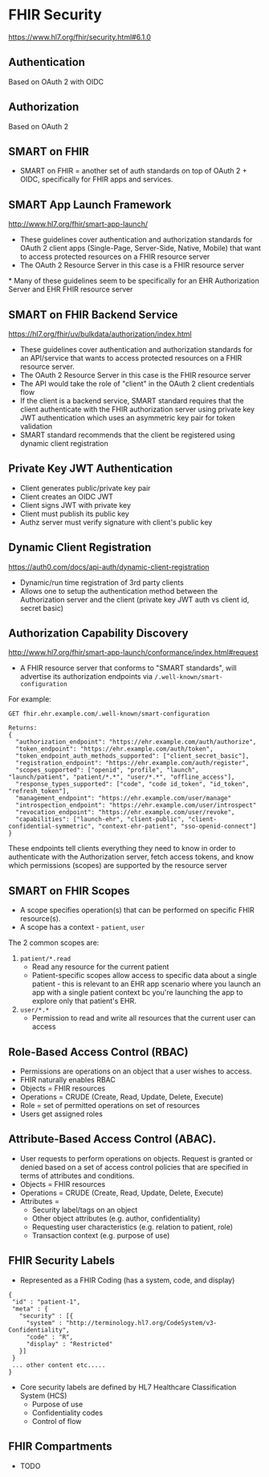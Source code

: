 # FHIR Security

https://www.hl7.org/fhir/security.html#6.1.0

## Authentication
Based on OAuth 2 with OIDC

## Authorization
Based on OAuth 2

## SMART on FHIR
- SMART on FHIR = another set of auth standards on top of OAuth 2 + OIDC,
  specifically for FHIR apps and services.

SMART App Launch Framework
---------------------------
http://www.hl7.org/fhir/smart-app-launch/

- These guidelines cover authentication and authorization standards for
  OAuth 2 client apps (Single-Page, Server-Side, Native, Mobile) that want to
  access protected resources on a FHIR resource server
- The OAuth 2 Resource Server in this case is a FHIR resource server

\* Many of these guidelines seem to be specifically for an
EHR Authorization Server and EHR FHIR resource server

SMART on FHIR Backend Service
-----------------------------
https://hl7.org/fhir/uv/bulkdata/authorization/index.html

- These guidelines cover authentication and authorization standards
  for an API/service that wants to access protected resources on a
  FHIR resource server.
- The OAuth 2 Resource Server in this case is the FHIR resource server
- The API would take the role of "client" in the OAuth 2 client credentials
  flow
- If the client is a backend service, SMART standard requires that the client
  authenticate with the FHIR authorization server using private key JWT
  authentication which uses an asymmetric key pair for token validation
- SMART standard recommends that the client be registered using dynamic client
  registration

Private Key JWT Authentication
-------------------------------
- Client generates public/private key pair
- Client creates an OIDC JWT
- Client signs JWT with private key
- Client must publish its public key
- Authz server must verify signature with client's public key

Dynamic Client Registration
----------------------------
https://auth0.com/docs/api-auth/dynamic-client-registration
- Dynamic/run time registration of 3rd party clients
- Allows one to setup the authentication method between the Authorization
server and the client (private key JWT auth vs client id, secret basic)


Authorization Capability Discovery
----------------------------------
http://www.hl7.org/fhir/smart-app-launch/conformance/index.html#request

- A FHIR resource server that conforms to "SMART standards", will advertise
its authorization endpoints via `/.well-known/smart-configuration`

For example:

```
GET fhir.ehr.example.com/.well-known/smart-configuration

Returns:
{
  "authorization_endpoint": "https://ehr.example.com/auth/authorize",
  "token_endpoint": "https://ehr.example.com/auth/token",
  "token_endpoint_auth_methods_supported": ["client_secret_basic"],
  "registration_endpoint": "https://ehr.example.com/auth/register",
  "scopes_supported": ["openid", "profile", "launch", "launch/patient", "patient/*.*", "user/*.*", "offline_access"],
  "response_types_supported": ["code", "code id_token", "id_token", "refresh_token"],
  "management_endpoint": "https://ehr.example.com/user/manage"
  "introspection_endpoint": "https://ehr.example.com/user/introspect"
  "revocation_endpoint": "https://ehr.example.com/user/revoke",
  "capabilities": ["launch-ehr", "client-public", "client-confidential-symmetric", "context-ehr-patient", "sso-openid-connect"]
}
```

These endpoints tell clients everything they need to know in order to
authenticate with the Authorization server, fetch access tokens, and know
which permissions (scopes) are supported by the resource server

## SMART on FHIR Scopes
- A scope specifies operation(s) that can be performed on specific
FHIR resource(s).
- A scope has a context - `patient`, `user`

The 2 common scopes are:
1. `patient/*.read`
    - Read any resource for the current patient
    - Patient-specific scopes allow access to specific data about a
      single patient - this is relevant to an EHR app scenario where you
      launch an app with a single patient context bc you're launching the app
      to explore only that patient's EHR.
2. `user/*.*`
    - Permission to read and write all resources that the current user can
      access

## Role-Based Access Control (RBAC)
- Permissions are operations on an object that a user wishes to access.
- FHIR naturally enables RBAC
- Objects = FHIR resources
- Operations = CRUDE (Create, Read, Update, Delete, Execute)
- Role = set of permitted operations on set of resources
- Users get assigned roles

## Attribute-Based Access Control (ABAC).
- User requests to perform operations on objects. Request is granted or denied
based on a set of access control policies that are specified in terms of
attributes and conditions.
- Objects = FHIR resources
- Operations = CRUDE (Create, Read, Update, Delete, Execute)
- Attributes =
    - Security label/tags on an object
    - Other object attributes (e.g. author, confidentiality)
    - Requesting user characteristics (e.g. relation to patient, role)
    - Transaction context (e.g. purpose of use)

## FHIR Security Labels
- Represented as a FHIR Coding (has a system, code, and display)
```
{
 "id" : "patient-1",
 "meta" : {
   "security" : [{
     "system" : "http://terminology.hl7.org/CodeSystem/v3-Confidentiality",
     "code" : "R",
     "display" : "Restricted"
   }]
 }
 ... other content etc.....
}
```
- Core security labels are defined by HL7 Healthcare Classification System (HCS)
    - Purpose of use
    - Confidentiality codes
    - Control of flow

## FHIR Compartments
- TODO
